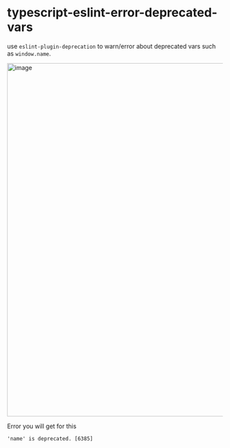 # typescript-eslint-error-deprecated-vars

use `eslint-plugin-deprecation` to warn/error about deprecated vars such as `window.name`.

<img width="824" alt="image" src="https://user-images.githubusercontent.com/996134/205405025-33d78e93-3270-4b83-a2c0-65df747ebeca.png">

Error you will get for this
```
'name' is deprecated. [6385]
```
